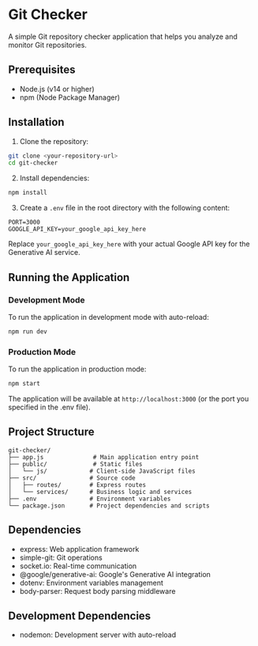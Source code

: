 # Git Checker

A simple Git repository checker application that helps you analyze and monitor Git repositories.

## Prerequisites

- Node.js (v14 or higher)
- npm (Node Package Manager)

## Installation

1. Clone the repository:
```bash
git clone <your-repository-url>
cd git-checker
```

2. Install dependencies:
```bash
npm install
```

3. Create a `.env` file in the root directory with the following content:
```env
PORT=3000
GOOGLE_API_KEY=your_google_api_key_here
```

Replace `your_google_api_key_here` with your actual Google API key for the Generative AI service.

## Running the Application

### Development Mode
To run the application in development mode with auto-reload:
```bash
npm run dev
```

### Production Mode
To run the application in production mode:
```bash
npm start
```

The application will be available at `http://localhost:3000` (or the port you specified in the .env file).

## Project Structure

```
git-checker/
├── app.js              # Main application entry point
├── public/             # Static files
│   └── js/            # Client-side JavaScript files
├── src/               # Source code
│   ├── routes/        # Express routes
│   └── services/      # Business logic and services
├── .env               # Environment variables
└── package.json       # Project dependencies and scripts
```

## Dependencies

- express: Web application framework
- simple-git: Git operations
- socket.io: Real-time communication
- @google/generative-ai: Google's Generative AI integration
- dotenv: Environment variables management
- body-parser: Request body parsing middleware

## Development Dependencies

- nodemon: Development server with auto-reload
